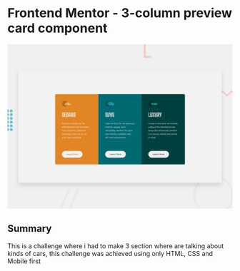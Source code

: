# Frontend Mentor - 3-column preview card component

![Design preview for the 3-column preview card component coding challenge](./design/desktop-preview.jpg)

## Summary

This is a challenge where i had to make 3 section where are talking about kinds of cars, this challenge was achieved using only HTML, CSS and Mobile first
